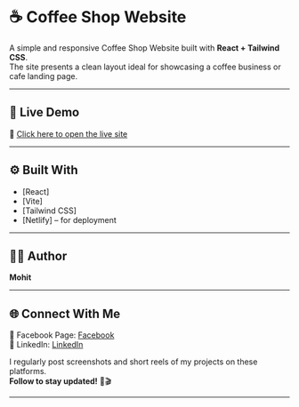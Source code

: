 # ☕ Coffee Shop Website

A simple and responsive Coffee Shop Website built with **React + Tailwind CSS**.  
The site presents a clean layout ideal for showcasing a coffee business or cafe landing page.

---

## 🚀 Live Demo  
🔗 [Click here to open the live site](https://your-site-name.netlify.app)

---

## ⚙️ Built With  
- [React]  
- [Vite]  
- [Tailwind CSS]  
- [Netlify] – for deployment

---

## 🧑‍💻 Author  
**Mohit**

---

## 🌐 Connect With Me  
📘 Facebook Page: [Facebook](https://facebook.com/your-profile)  
🔗 LinkedIn: [LinkedIn](https://linkedin.com/in/your-profile)

I regularly post screenshots and short reels of my projects on these platforms.  
**Follow to stay updated!** 📸🎬

---

